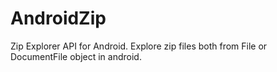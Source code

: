 # AndroidZip
Zip Explorer API for Android. Explore zip files both from File or DocumentFile object in android.
